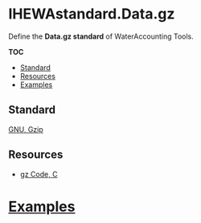 # IHEWAstandard.Data.gz

Define the **Data.gz standard** of WaterAccounting Tools.

**TOC**

  - [Standard](#standard)
  - [Resources](#resources)
  - [Examples](#examples)


## Standard

[GNU, Gzip](https://www.gnu.org/software/gzip/)

## Resources

  - [gz Code, C](http://ftp.gnu.org/gnu/gzip/)


# [Examples](examples/README.md#gtiff)
